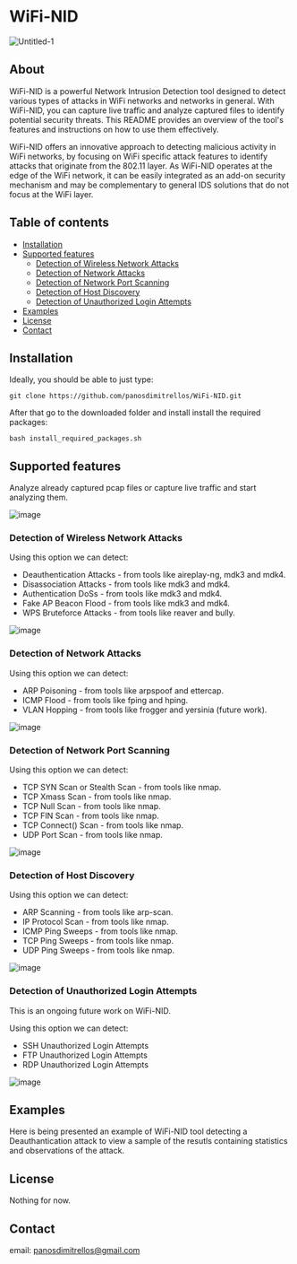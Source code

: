 # WiFi-NID

![Untitled-1](https://github.com/panosdimitrellos/WiFi-NID/assets/34653518/73240a9d-5b6b-478f-8a61-da31eec21ad5)

## About


WiFi-NID is a powerful Network Intrusion Detection tool designed to detect various types of attacks in WiFi networks and networks in general. With WiFi-NID, you can capture live traffic and analyze captured files to identify potential security threats. This README provides an overview of the tool's features and instructions on how to use them effectively.

WiFi-NID offers an innovative approach to detecting malicious activity in WiFi networks, by focusing on WiFi specific attack features to identify attacks that originate from the 802.11 layer. As WiFi-NID operates at the edge of the WiFi network, it can be easily integrated as an add-on security mechanism and may be complementary to general IDS solutions that do not focus at the WiFi layer.

## Table of contents 

* [Installation](#installation)
* [Supported features](#supported-features)
  * [Detection of Wireless Network Attacks](#detection-of-wireless-network-attacks)
  * [Detection of Network Attacks](#detection-of-network-attacks)
  * [Detection of Network Port Scanning](#detection-of-network-port-scanning)
  * [Detection of Host Discovery](#detection-of-host-discovery)
  * [Detection of Unauthorized Login Attempts](#detection-of-unauthorized-login-attempts)
* [Examples](#examples)
* [License](#license)
* [Contact](#contact)

## Installation

Ideally, you should be able to just type:
```
git clone https://github.com/panosdimitrellos/WiFi-NID.git 
```
After that go to the downloaded folder and install install the required packages:
```
bash install_required_packages.sh
```

## Supported features

Analyze already captured pcap files or capture live traffic and start analyzing them.

![image](https://github.com/panosdimitrellos/WiFi-NID/assets/34653518/427f5d78-8b86-491e-bb5d-17c259bf01e9)

### Detection of Wireless Network Attacks

Using this option we can detect:
* Deauthentication Attacks - from tools like aireplay-ng, mdk3 and mdk4.
* Disassociation Attacks - from tools like mdk3 and mdk4.
* Authentication DoSs - from tools like mdk3 and mdk4.
* Fake AP Beacon Flood - from tools like mdk3 and mdk4.
* WPS Bruteforce Attacks - from tools like reaver and bully.

![image](https://github.com/panosdimitrellos/WiFi-NID/assets/34653518/91834c07-2d4d-4c6a-bc4d-514ba5851fec)

### Detection of Network Attacks

Using this option we can detect:
* ARP Poisoning - from tools like arpspoof and ettercap.
* ICMP Flood - from tools like fping and hping.
* VLAN Hopping -  from tools like frogger and yersinia (future work).

![image](https://github.com/panosdimitrellos/WiFi-NID/assets/34653518/1d6de77c-da21-48cd-83d3-9e6052d6081c)

### Detection of Network Port Scanning

Using this option we can detect:
* TCP SYN Scan or Stealth Scan - from tools like nmap.
* TCP Xmass Scan - from tools like nmap.
* TCP Null Scan - from tools like nmap.
* TCP FIN Scan - from tools like nmap.
* TCP Connect() Scan - from tools like nmap.
* UDP Port Scan - from tools like nmap.

![image](https://github.com/panosdimitrellos/WiFi-NID/assets/34653518/8cbde564-7f5a-429c-8178-cd791beb4af7)

### Detection of Host Discovery

Using this option we can detect:
* ARP Scanning - from tools like arp-scan.
* IP Protocol Scan - from tools like nmap.
* ICMP Ping Sweeps - from tools like nmap.
* TCP Ping Sweeps - from tools like nmap.
* UDP Ping Sweeps - from tools like nmap.

![image](https://github.com/panosdimitrellos/WiFi-NID/assets/34653518/1bc3607f-e347-4071-8b68-da14ea384a6d)

### Detection of Unauthorized Login Attempts

This is an ongoing future work on WiFi-NID.

Using this option we can detect:
* SSH Unauthorized Login Attempts
* FTP Unauthorized Login Attempts
* RDP Unauthorized Login Attempts

![image](https://github.com/panosdimitrellos/WiFi-NID/assets/34653518/085183d1-fb9b-445d-96f3-0fc7d3f9e732)

## Examples

Here is being presented an example of WiFi-NID tool detecting a Deauthantication attack to view a sample of the resutls containing statistics and observations of the attack.


## License

Nothing for now.

## Contact

email: panosdimitrellos@gmail.com 
